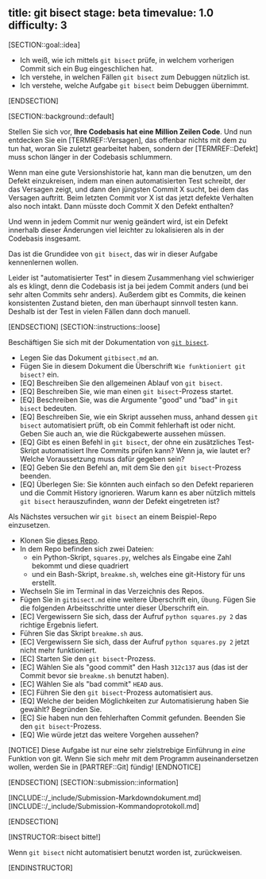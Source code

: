 title: git bisect
stage: beta
timevalue: 1.0
difficulty: 3
---
[SECTION::goal::idea]

- Ich weiß, wie ich mittels `git bisect` prüfe, in welchem vorherigen Commit sich ein Bug eingeschlichen hat.
- Ich verstehe, in welchen Fällen `git bisect` zum Debuggen nützlich ist.
- Ich verstehe, welche Aufgabe `git bisect` beim Debuggen übernimmt.

[ENDSECTION]

[SECTION::background::default]

Stellen Sie sich vor, **Ihre Codebasis hat eine Million Zeilen Code**.
Und nun entdecken Sie ein [TERMREF::Versagen], das offenbar nichts mit dem zu tun hat,
woran Sie zuletzt gearbeitet haben, sondern der [TERMREF::Defekt] muss schon länger
in der Codebasis schlummern.

Wenn man eine gute Versionshistorie hat, kann man die benutzen, um den Defekt einzukreisen, 
indem man einen automatisierten Test schreibt, der das Versagen zeigt,
und dann den jüngsten Commit X sucht, bei dem das Versagen auftritt.
Beim letzten Commit vor X ist das jetzt defekte Verhalten also noch intakt.
Dann müsste doch Commit X den Defekt enthalten?

Und wenn in jedem Commit nur wenig geändert wird, ist ein Defekt innerhalb 
dieser Änderungen viel leichter zu lokalisieren als in der Codebasis insgesamt.

Das ist die Grundidee von `git bisect`, das wir in dieser Aufgabe kennenlernen wollen.

Leider ist "automatisierter Test" in diesem Zusammenhang viel schwieriger als es klingt,
denn die Codebasis ist ja bei jedem Commit anders (und bei sehr alten Commits sehr anders).
Außerdem gibt es Commits, die keinen konsistenten Zustand bieten, den man überhaupt sinnvoll
testen kann.
Deshalb ist der Test in vielen Fällen dann doch manuell.

[ENDSECTION]
[SECTION::instructions::loose]

Beschäftigen Sie sich mit der Dokumentation von [`git bisect`](https://git-scm.com/docs/git-bisect).

- Legen Sie das Dokument `gitbisect.md` an.
- Fügen Sie in diesem Dokument die Überschrift `Wie funktioniert git bisect?` ein.
- [EQ] Beschreiben Sie den allgemeinen Ablauf von `git bisect`.
- [EQ] Beschreiben Sie, wie man einen `git bisect`-Prozess startet.
- [EQ] Beschreiben Sie, was die Argumente "good" und "bad" in `git bisect` bedeuten.
- [EQ] Beschreiben Sie, wie ein Skript aussehen muss, anhand dessen `git bisect` automatisiert prüft, 
  ob ein Commit fehlerhaft ist oder nicht. Geben Sie auch an, wie die Rückgabewerte aussehen müssen. 
- [EQ] Gibt es einen Befehl in `git bisect`, der ohne ein zusätzliches Test-Skript automatisiert
  Ihre Commits prüfen kann?
  Wenn ja, wie lautet er?
  Welche Voraussetzung muss dafür gegeben sein?
- [EQ] Geben Sie den Befehl an, mit dem Sie den `git bisect`-Prozess beenden.
- [EQ] Überlegen Sie: Sie könnten auch einfach so den Defekt reparieren und die Commit History 
  ignorieren.
  Warum kann es aber nützlich mittels `git bisect` herauszufinden, *wann* der Defekt eingetreten ist?

Als Nächstes versuchen wir `git bisect` an einem Beispiel-Repo einzusetzen.

- Klonen Sie [dieses Repo](https://github.com/takluyver/bisect-demo).
- In dem Repo befinden sich zwei Dateien:
  - ein Python-Skript, `squares.py`, welches als Eingabe eine Zahl bekommt und diese quadriert
  - und ein Bash-Skript, `breakme.sh`, welches eine git-History für uns erstellt.
- Wechseln Sie im Terminal in das Verzeichnis des Repos.
- Fügen Sie in `gitbisect.md` eine weitere Überschrift ein, `Übung`.
  Fügen Sie die folgenden Arbeitsschritte unter dieser Überschrift ein.
- [EC] Vergewissern Sie sich, dass der Aufruf `python squares.py 2` das richtige Ergebnis liefert.
- Führen Sie das Skript `breakme.sh` aus. 
- [EC] Vergewissern Sie sich, dass der Aufruf `python squares.py 2` jetzt nicht mehr funktioniert.
- [EC] Starten Sie den `git bisect`-Prozess.
- [EC] Wählen Sie als "good commit" den Hash `312c137` aus (das ist der Commit bevor sie 
  `breakme.sh` benutzt haben).
- [EC] Wählen Sie als "bad commit" `HEAD` aus.
- [EC] Führen Sie den `git bisect`-Prozess automatisiert aus.
- [EQ] Welche der beiden Möglichkeiten zur Automatisierung haben Sie gewählt? Begründen Sie.
- [EC] Sie haben nun den fehlerhaften Commit gefunden.
  Beenden Sie den `git bisect`-Prozess.
- [EQ] Wie würde jetzt das weitere Vorgehen aussehen?

[NOTICE]
Diese Aufgabe ist nur eine sehr zielstrebige Einführung in *eine* Funktion von git.
Wenn Sie sich mehr mit dem Programm auseinandersetzen wollen, werden Sie in 
[PARTREF::Git] fündig!
[ENDNOTICE]

[ENDSECTION]
[SECTION::submission::information]

[INCLUDE::/_include/Submission-Markdowndokument.md]
[INCLUDE::/_include/Submission-Kommandoprotokoll.md]

[ENDSECTION]

[INSTRUCTOR::bisect bitte!]

Wenn `git bisect` nicht automatisiert benutzt worden ist, zurückweisen.

[ENDINSTRUCTOR]
